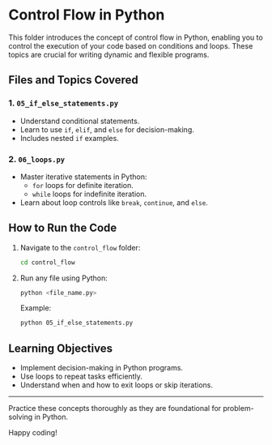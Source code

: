 # Control Flow in Python

This folder introduces the concept of control flow in Python, enabling you to control the execution of your code based on conditions and loops. These topics are crucial for writing dynamic and flexible programs.

## Files and Topics Covered

### 1. `05_if_else_statements.py`
- Understand conditional statements.
- Learn to use `if`, `elif`, and `else` for decision-making.
- Includes nested `if` examples.

### 2. `06_loops.py`
- Master iterative statements in Python:
  - `for` loops for definite iteration.
  - `while` loops for indefinite iteration.
- Learn about loop controls like `break`, `continue`, and `else`.

## How to Run the Code
1. Navigate to the `control_flow` folder:
   ```bash
   cd control_flow
   ```
2. Run any file using Python:
   ```bash
   python <file_name.py>
   ```
   Example:
   ```bash
   python 05_if_else_statements.py
   ```

## Learning Objectives
- Implement decision-making in Python programs.
- Use loops to repeat tasks efficiently.
- Understand when and how to exit loops or skip iterations.

---

Practice these concepts thoroughly as they are foundational for problem-solving in Python. 

Happy coding!
